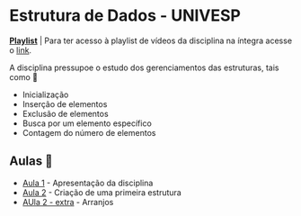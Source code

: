 # Estrutura de Dados - UNIVESP

[**Playlist**](https://www.youtube.com/watch?v=y0B-vQI6Tiw&list=PL_JAaU8k6DQXxJ_HL_kiy8_jXzGs6e6EH) | Para ter acesso à playlist de vídeos da disciplina na íntegra acesse o [link](https://www.youtube.com/watch?v=y0B-vQI6Tiw&list=PL_JAaU8k6DQXxJ_HL_kiy8_jXzGs6e6EH).

A disciplina pressupoe o estudo dos gerenciamentos das estruturas, tais como 🧐

- Inicialização
- Inserção de elementos
- Exclusão de elementos
- Busca por um elemento específico
- Contagem do número de elementos

## Aulas 👀

- [Aula 1](aula-01/README.md) - Apresentação da disciplina
- [Aula 2](aula-02/README.md) - Criação de uma primeira estrutura
- [AUla 2 - extra](aula-02-extra-1/README.md) - Arranjos
